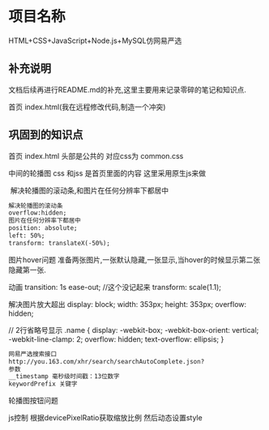 # 项目名称
  HTML+CSS+JavaScript+Node.js+MySQL仿网易严选

## 补充说明
  文档后续再进行README.md的补充,这里主要用来记录零碎的笔记和知识点.

首页 index.html(我在远程修改代码,制造一个冲突)

## 巩固到的知识点
首页 index.html
​头部是公共的 对应css为 common.css

​中间的轮播图 css 和jss 是首页里面的内容 这里采用原生js来做

​	解决轮播图的滚动条,和图片在任何分辨率下都居中

```html
解决轮播图的滚动条
overflow:hidden;
图片在任何分辨率下都居中
position: absolute;
left: 50%;
transform: translateX(-50%);
```

图片hover问题
准备两张图片,一张默认隐藏,一张显示,当hover的时候显示第二张隐藏第一张.

动画
transition: 1s ease-out; //这个没记起来
transform:  scale(1.1); 

解决图片放大超出
display: block;
width: 353px;
height: 353px;
overflow: hidden;

// 2行省略号显示
.name {
  display: -webkit-box;
  -webkit-box-orient: vertical;
  -webkit-line-clamp: 2;
  overflow: hidden;
  text-overflow: ellipsis;
}

```txt
网易严选搜索接口
http://you.163.com/xhr/search/searchAutoComplete.json?
参数
__timestamp 毫秒级时间戳：13位数字
keywordPrefix 关键字
```

​轮播图按钮问题

​js控制 根据devicePixelRatio获取缩放比例 然后动态设置style
